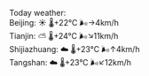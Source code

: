 Today weather:  
Beijing: ☀️   🌡️+22°C 🌬️→4km/h  
Tianjin: ⛅️  🌡️+24°C 🌬️↘11km/h  
Shijiazhuang: ☁️   🌡️+23°C 🌬️↑4km/h  
Tangshan: ☁️   🌡️+23°C 🌬️↙12km/h  

